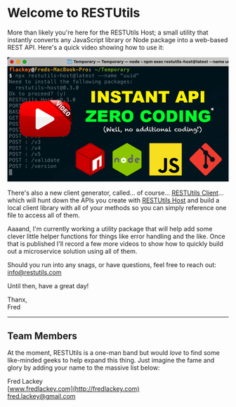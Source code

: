 # Welcome to RESTUtils

More than likely you're here for the RESTUtils Host; a small utility that instantly converts any JavaScript library or Node package into a web-based REST API.  Here's a quick video showing how to use it:

[![RESTUtils Host Demo](https://github.com/restutils/restutils-host/raw/main/docs/images/thumb.png)](https://www.youtube.com/watch?v=gfu1ubVC3gg)

There's also a new client generator, called... of course... [RESTUtils Client](https://www.npmjs.com/package/restutils-client)... which will hunt down the APIs you create with [RESTUtils Host](https://www.npmjs.com/package/restutils-host) and build a local client library with all of your methods so you can simply reference one file to access all of them.

Aaaand, I'm currently working a utility package that will help add some clever little helper functions for things like error handling and the like.  Once that is published I'll record a few more videos to show how to quickly build out a microservice solution using all of them.

Should you run into any snags, or have questions, feel free to reach out: [info@restutils.com](mailto:info@restutils.com)

Until then, have a great day!

Thanx,  
Fred

-----

## Team Members

At the moment, RESTUtils is a one-man band but would _love_ to find some like-minded geeks to help expand this thing.  Just imagine the fame and glory by adding your name to the massive list below:   

Fred Lackey  
[www.fredlackey.com](http://fredlackey.com)  
[fred.lackey@gmail.com](mailto:fred.lackey@gmail.com)
